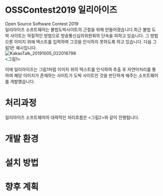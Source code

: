 # OSSContest2019 일리아이즈  
Open Source Software Contest 2019  
일리아이즈 소프트웨어는 불법도박사이트의 근절을 위해 만들어졌습니다.최근 불법 도박 사이트는 악질적인 방법으로 방송통신심의위원회의 단속을 피하고 있습니다. 그 방법으론 이미지 위에 텍스트를 입력하여 그것을 인식하지 못하도록 하고 있습니다. 다음 그림1은 예시입니다.  
![KakaoTalk_20191005_022016798](https://user-images.githubusercontent.com/28249894/66226879-d3c96a00-e716-11e9-827f-c373d9cb9c92.jpg)  
<그림1>
  
이에 일리아이즈는 그림1처럼 이미지 위의 텍스트를 인식하여 추출 후 자연어처리를 통하여 해당 이미지가 존재하는 사이트가 도박 사이트인 것을 판단하게 해주는 소프트웨어를 개발했습니다.  


# 처리과정
일리아이즈 소프트웨어의 대략적인 처리흐름은 <그림2>와 같이 진행됩니다.


# 개발 환경
# 설치 방법
# 향후 계획
